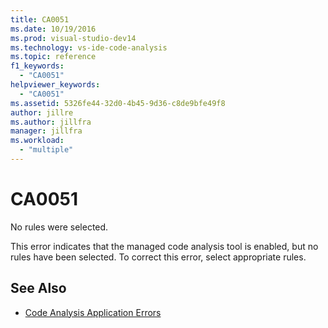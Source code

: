 ```yaml
---
title: CA0051
ms.date: 10/19/2016
ms.prod: visual-studio-dev14
ms.technology: vs-ide-code-analysis
ms.topic: reference
f1_keywords:
  - "CA0051"
helpviewer_keywords:
  - "CA0051"
ms.assetid: 5326fe44-32d0-4b45-9d36-c8de9bfe49f8
author: jillre
ms.author: jillfra
manager: jillfra
ms.workload:
  - "multiple"
---
```

# CA0051

No rules were selected.

This error indicates that the managed code analysis tool is enabled, but no rules have been selected. To correct this error, select appropriate rules.

## See Also

- [Code Analysis Application Errors](../code-quality/code-analysis-application-errors.md)
